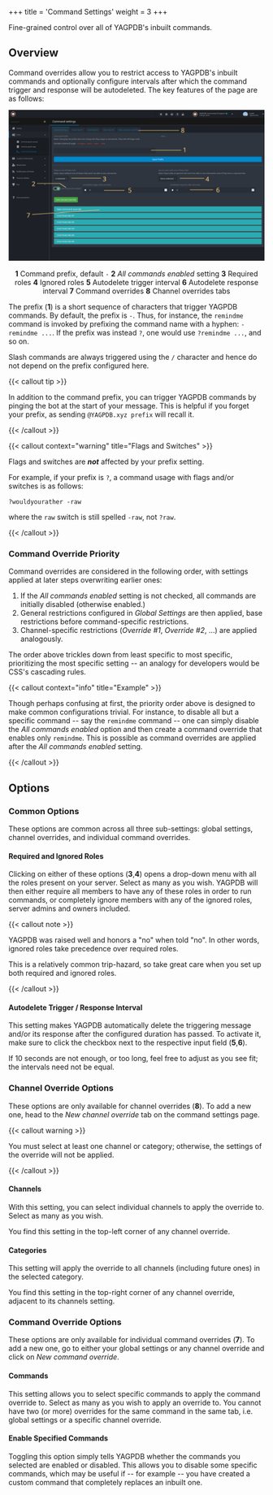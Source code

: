 +++
title = 'Command Settings'
weight = 3
+++

Fine-grained control over all of YAGPDB's inbuilt commands.

<!--more-->

## Overview

Command overrides allow you to restrict access to YAGPDB's inbuilt commands and optionally configure intervals after
which the command trigger and response will be autodeleted. The key features of the page are as follows:

![Overview of the Command Settings page.](command_settings_overview.png)

<center>

**1** Command prefix, default `-` **2** _All commands enabled_ setting **3** Required roles **4** Ignored roles
**5** Autodelete trigger interval **6** Autodelete response interval **7** Command overrides **8** Channel overrides tabs

</center>

The prefix (**1**) is a short sequence of characters that trigger YAGPDB commands. By default, the prefix is `-`. Thus,
for instance, the `remindme` command is invoked by prefixing the command name with a hyphen: `-remindme ...`. If the
prefix was instead `?`, one would use `?remindme ...`, and so on.

Slash commands are always triggered using the `/` character and hence do not depend on the prefix configured here.

{{< callout tip >}}

In addition to the command prefix, you can trigger YAGPDB commands by pinging the bot at the start of your message. This
is helpful if you forget your prefix, as sending `@YAGPDB.xyz prefix` will recall it.

{{< /callout >}}

{{< callout context="warning" title="Flags and Switches" >}}

Flags and switches are **_not_** affected by your prefix setting.

For example, if your prefix is `?`, a command usage with flags and/or switches is as follows:

```
?wouldyourather -raw
```

where the `raw` switch is still spelled `-raw`, not `?raw`.

{{< /callout >}}

### Command Override Priority

Command overrides are considered in the following order, with settings applied at later steps overwriting earlier ones:

1. If the _All commands enabled_ setting is not checked, all commands are initially disabled (otherwise enabled.)
2. General restrictions configured in _Global Settings_ are then applied, base restrictions before command-specific restrictions.
3. Channel-specific restrictions (_Override #1_, _Override #2_, ...) are applied analogously.

The order above trickles down from least specific to most specific, prioritizing the most specific setting -- an analogy
for developers would be CSS's cascading rules.

{{< callout context="info" title="Example" >}}

Though perhaps confusing at first, the priority order above is designed to make common configurations trivial. For
instance, to disable all but a specific command -- say the `remindme` command -- one can simply disable the _All
commands enabled_ option and then create a command override that enables only `remindme`. This is possible as command
overrides are applied after the _All commands enabled_ setting.

{{< /callout >}}

## Options

### Common Options

These options are common across all three sub-settings: global settings, channel overrides, and individual command
overrides.

#### Required and Ignored Roles

Clicking on either of these options (**3**,**4**) opens a drop-down menu with all the roles present on your server.
Select as many as you wish. YAGPDB will then either require all members to have any of these roles in order to run
commands, or completely ignore members with any of the ignored roles, server admins and owners included.

{{< callout note >}}

YAGPDB was raised well and honors a "no" when told "no". In other words, ignored roles take precedence over required
roles.

This is a relatively common trip-hazard, so take great care when you set up both required and ignored roles.

{{< /callout >}}

#### Autodelete Trigger / Response Interval

This setting makes YAGPDB automatically delete the triggering message and/or its response after the configured duration
has passed. To activate it, make sure to click the checkbox next to the respective input field (**5**,**6**).

If 10 seconds are not enough, or too long, feel free to adjust as you see fit; the intervals need not be equal.

### Channel Override Options

These options are only available for channel overrides (**8**). To add a new one, head to the _New channel override_
tab on the command settings page.

{{< callout warning >}}

You must select at least one channel or category; otherwise, the settings of the override will not be applied.

{{< /callout >}}

#### Channels

With this setting, you can select individual channels to apply the override to. Select as many as you wish.

You find this setting in the top-left corner of any channel override.

#### Categories

This setting will apply the override to all channels (including future ones) in the selected category.

You find this setting in the top-right corner of any channel override, adjacent to its channels setting.

### Command Override Options

These options are only available for individual command overrides (**7**). To add a new one, go to either your
global settings or any channel override and click on _New command override_.

#### Commands

This setting allows you to select specific commands to apply the command override to. Select as many as you wish to
apply an override to. You cannot have two (or more) overrides for the same command in the same tab, i.e. global settings
or a specific channel override.

#### Enable Specified Commands

Toggling this option simply tells YAGPDB whether the commands you selected are enabled or disabled. This allows you to
disable some specific commands, which may be useful if -- for example -- you have created a custom command that
completely replaces an inbuilt one.
